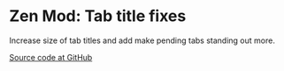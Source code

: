 # Zen Mod: Tab title fixes

Increase size of tab titles and add make pending tabs standing out more.

[Source code at GitHub](https://github.com/psu/zen-mods)
